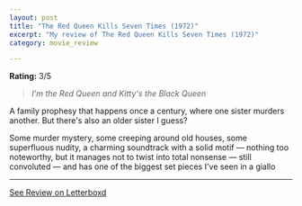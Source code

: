 ```yaml
---
layout: post
title: "The Red Queen Kills Seven Times (1972)"
excerpt: "My review of The Red Queen Kills Seven Times (1972)"
category: movie_review

---
```


**Rating:** 3/5

<blockquote><i>I'm the Red Queen and Kitty's the Black Queen</i></blockquote>A family prophesy that happens once a century, where one sister murders another. But there's also an older sister I guess?

Some murder mystery, some creeping around old houses, some superfluous nudity, a charming soundtrack with a solid motif — nothing too noteworthy, but it manages not to twist into total nonsense — still convoluted — and has one of the biggest set pieces I've seen in a giallo

<hr>

[See Review on Letterboxd](https://boxd.it/4KIYn9)

